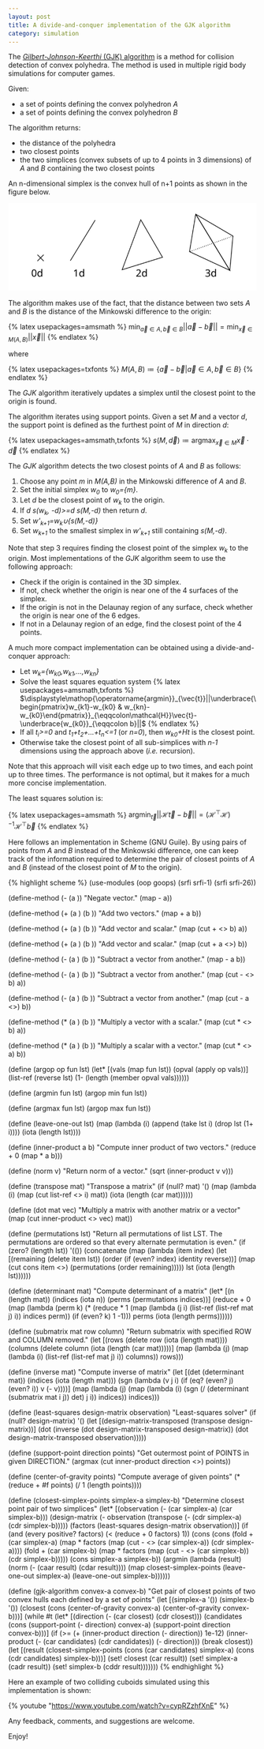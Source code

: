 ```yaml
---
layout: post
title: A divide-and-conquer implementation of the GJK algorithm
category: simulation
---
```


The [*Gilbert-Johnson-Keerthi* (GJK) algorithm][1] is a method for collision detection of convex polyhedra.
The method is used in multiple rigid body simulations for computer games.

Given:

* a set of points defining the convex polyhedron *A*
* a set of points defining the convex polyhedron *B*

The algorithm returns:

* the distance of the polyhedra
* two closest points
* the two simplices (convex subsets of up to 4 points in 3 dimensions) of *A* and *B* containing the two closest points

An n-dimensional simplex is the convex hull of n+1 points as shown in the figure below.

![n-dimensional simplices for different values of n](/pics/simplices.svg)

The algorithm makes use of the fact, that the distance between two sets *A* and *B* is the distance of the Minkowski difference to the origin:

{% latex usepackages=amsmath %}
$\displaystyle\mathop{\operatorname{min}}_{\vec{a}\in A, \vec{b}\in B}||\vec{a}-\vec{b}||=\mathop{\operatorname{min}}_{\vec{x}\in M(A, B)}||\vec{x}||$
{% endlatex %}

where

{% latex usepackages=txfonts %}
$M(A, B)\coloneqq\{\vec{a}-\vec{b}|\vec{a}\in A, \vec{b}\in B\}$
{% endlatex %}

The *GJK* algorithm iteratively updates a simplex until the closest point to the origin is found.

The algorithm iterates using support points.
Given a set *M* and a vector *d*, the support point is defined as the furthest point of *M* in direction *d*:

{% latex usepackages=amsmath,txfonts %}
$s(M,\vec{d})\coloneqq\displaystyle\mathop{\operatorname{argmax}}_{\vec{x}\in M}\vec{x}\cdot\vec{d}$
{% endlatex %}

The *GJK* algorithm detects the two closest points of *A* and *B* as follows:

1. Choose any point *m* in *M(A,B)* in the Minkowski difference of *A* and *B*.
1. Set the initial simplex *w<sub>0</sub>* to *w<sub>0</sub>={m}*.
1. Let *d* be the closest point of *w<sub>k</sub>* to the origin.
1. If *d s(w<sub>k</sub>, -d)>=d s(M,-d)* then return *d*.
1. Set *w'<sub>k+1</sub>=w<sub>k</sub>∪{s(M,-d)}*
1. Set *w<sub>k+1</sub>* to the smallest simplex in *w'<sub>k+1</sub>* still containing *s(M,-d)*.

Note that step 3 requires finding the closest point of the simplex *w<sub>k</sub>* to the origin.
Most implementations of the *GJK* algorithm seem to use the following approach:

* Check if the origin is contained in the 3D simplex.
* If not, check whether the origin is near one of the 4 surfaces of the simplex.
* If the origin is not in the Delaunay region of any surface, check whether the origin is near one of the 6 edges.
* If not in a Delaunay region of an edge, find the closest point of the 4 points.

A much more compact implementation can be obtained using a divide-and-conquer approach:

* Let *w<sub>k</sub>={w<sub>k0</sub>,w<sub>k1</sub>,...,w<sub>kn</sub>}*
* Solve the least squares equation system
{% latex usepackages=amsmath,txfonts %}
$\displaystyle\mathop{\operatorname{argmin}}_{\vec{t}}||\underbrace{\begin{pmatrix}w_{k1}-w_{k0} & w_{kn}-w_{k0}\end{pmatrix}}_{\eqqcolon\mathcal{H}}\vec{t}-\underbrace{w_{k0}}_{\eqqcolon b}||$
{% endlatex %}
* If all *t<sub>i</sub>>=0* and *t<sub>1</sub>+t<sub>2</sub>+...+t<sub>n</sub><=1* (or *n=0*), then *w<sub>k0</sub>+Ht* is the closest point.
* Otherwise take the closest point of all sub-simplices with *n-1* dimensions using the approach above (*i.e.* recursion).

Note that this approach will visit each edge up to two times, and each point up to three times.
The performance is not optimal, but it makes for a much more concise implementation.

The least squares solution is:

{% latex usepackages=amsmath %}
$\displaystyle\mathop{\operatorname{argmin}}_{\vec{t}}||\mathcal{H}\vec{t}-\vec{b}||=(\mathcal{H}^\top\mathcal{H})^{-1}\mathcal{H}^\top\vec{b}$
{% endlatex %}

Here follows an implementation in Scheme (GNU Guile).
By using pairs of points from *A* and *B* instead of the Minkowski difference, one can keep track of the information required to determine the pair of closest points of *A* and *B* (instead of the closest point of *M* to the origin).

{% highlight scheme %}
(use-modules (oop goops) (srfi srfi-1) (srfi srfi-26))

(define-method (- (a <list>))
  "Negate vector."
  (map - a))

(define-method (+ (a <list>) (b <list>))
  "Add two vectors."
  (map + a b))

(define-method (+ (a <list>) (b <real>))
  "Add vector and scalar."
  (map (cut + <> b) a))

(define-method (+ (a <real>) (b <list>))
  "Add vector and scalar."
  (map (cut + a <>) b))

(define-method (- (a <list>) (b <list>))
  "Subtract a vector from another."
  (map - a b))

(define-method (- (a <list>) (b <real>))
  "Subtract a vector from another."
  (map (cut - <> b) a))

(define-method (- (a <real>) (b <list>))
  "Subtract a vector from another."
  (map (cut - a <>) b))

(define-method (* (a <list>) (b <number>))
  "Multiply a vector with a scalar."
  (map (cut * <> b) a))

(define-method (* (a <number>) (b <list>))
  "Multiply a scalar with a vector."
  (map (cut * <> a) b))

(define (argop op fun lst)
  (let* [(vals  (map fun lst))
         (opval (apply op vals))]
    (list-ref (reverse lst) (1- (length (member opval vals))))))

(define (argmin fun lst) (argop min fun lst))

(define (argmax fun lst) (argop max fun lst))

(define (leave-one-out lst)
  (map (lambda (i) (append (take lst i) (drop lst (1+ i)))) (iota (length lst))))

(define (inner-product a b)
  "Compute inner product of two vectors."
  (reduce + 0 (map * a b)))

(define (norm v)
  "Return norm of a vector."
  (sqrt (inner-product v v)))

(define (transpose mat)
  "Transpose a matrix"
  (if (null? mat)
    '()
    (map (lambda (i) (map (cut list-ref <> i) mat)) (iota (length (car mat))))))

(define (dot mat vec)
  "Multiply a matrix with another matrix or a vector"
  (map (cut inner-product <> vec) mat))

(define (permutations lst)
  "Return all permutations of list LST. The permutations are ordered so that every alternate permutation is even."
  (if (zero? (length lst))
    '(())
    (concatenate
      (map
        (lambda (item index)
          (let [(remaining (delete item lst))
                (order     (if (even? index) identity reverse))]
            (map (cut cons item <>) (permutations (order remaining)))))
        lst
        (iota (length lst))))))

(define (determinant mat)
  "Compute determinant of a matrix"
  (let* [(n       (length mat))
         (indices (iota n))
         (perms   (permutations indices))]
    (reduce + 0
      (map
        (lambda (perm k)
          (* (reduce * 1 (map (lambda (j i) (list-ref (list-ref mat j) i))
                              indices perm))
             (if (even? k) 1 -1)))
         perms
         (iota (length perms))))))

(define (submatrix mat row column)
  "Return submatrix with specified ROW and COLUMN removed."
  (let [(rows    (delete row    (iota (length mat))))
        (columns (delete column (iota (length (car mat)))))]
    (map (lambda (j) (map (lambda (i) (list-ref (list-ref mat j) i)) columns)) rows)))

(define (inverse mat)
  "Compute inverse of matrix"
  (let [(det     (determinant mat))
        (indices (iota (length mat)))
        (sgn     (lambda (v j i) (if (eq? (even? j) (even? i)) v (- v))))]
    (map (lambda (j)
           (map (lambda (i) (sgn (/ (determinant (submatrix mat i j)) det) j i))
                indices))
         indices)))


(define (least-squares design-matrix observation)
  "Least-squares solver"
  (if (null? design-matrix)
    '()
    (let [(design-matrix-transposed (transpose design-matrix))]
      (dot (inverse (dot design-matrix-transposed design-matrix))
           (dot design-matrix-transposed observation)))))

(define (support-point direction points)
  "Get outermost point of POINTS in given DIRECTION."
  (argmax (cut inner-product direction <>) points))

(define (center-of-gravity points)
  "Compute average of given points"
  (* (reduce + #f points) (/ 1 (length points))))

(define (closest-simplex-points simplex-a simplex-b)
  "Determine closest point pair of two simplices"
  (let* [(observation   (- (car simplex-a) (car simplex-b)))
         (design-matrix (- observation (transpose (- (cdr simplex-a)
                                                     (cdr simplex-b)))))
         (factors       (least-squares design-matrix observation))]
      (if (and (every positive? factors) (< (reduce + 0 factors) 1))
        (cons (cons (fold + (car simplex-a)
                          (map * factors
                               (map (cut - <> (car simplex-a)) (cdr simplex-a))))
                    (fold + (car simplex-b)
                          (map * factors
                               (map (cut - <> (car simplex-b)) (cdr simplex-b)))))
              (cons simplex-a simplex-b))
        (argmin (lambda (result) (norm (- (caar result) (cdar result))))
                (map closest-simplex-points
                     (leave-one-out simplex-a)
                     (leave-one-out simplex-b))))))

(define (gjk-algorithm convex-a convex-b)
  "Get pair of closest points of two convex hulls each defined by a set of points"
  (let [(simplex-a '())
        (simplex-b '())
        (closest (cons (center-of-gravity convex-a) (center-of-gravity convex-b)))]
    (while #t
      (let* [(direction  (- (car closest) (cdr closest)))
             (candidates (cons (support-point (- direction) convex-a)
                               (support-point direction convex-b)))]
        (if (>= (+ (inner-product direction (- direction)) 1e-12)
                (inner-product (- (car candidates) (cdr candidates)) (- direction)))
          (break closest))
        (let [(result (closest-simplex-points (cons (car candidates) simplex-a)
                                              (cons (cdr candidates) simplex-b)))]
          (set! closest (car result))
          (set! simplex-a (cadr result))
          (set! simplex-b (cddr result)))))))
{% endhighlight %}

Here an example of two colliding cuboids simulated using this implementation is shown:

{% youtube "https://www.youtube.com/watch?v=cypRZzhfXnE" %}

Any feedback, comments, and suggestions are welcome.

Enjoy!

[1]: https://en.wikipedia.org/wiki/Gilbert%E2%80%93Johnson%E2%80%93Keerthi_distance_algorithm
